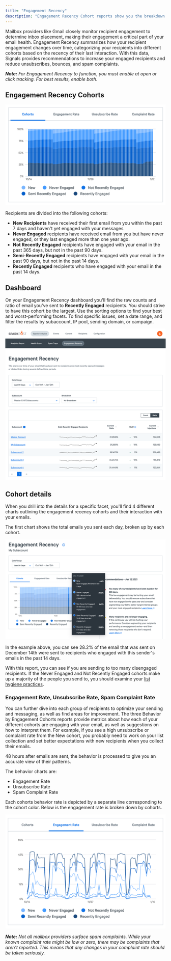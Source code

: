 ```yaml
---
title: "Engagement Recency"
description: "Engagement Recency Cohort reports show you the breakdown of how recently the recipients you're sending to have engaged, and how the different cohorts are interacting with your emails."
---
```


Mailbox providers like Gmail closely monitor recipient engagement to determine inbox placement, making their engagement a critical part of your email health. Engagement Recency summarizes how your recipient engagement changes over time, categorizing your recipients into different cohorts based on the recency of their last interaction. With this data, Signals provides recommendations to increase your engaged recipients and reduce unsubscribes, bounces, and spam complaints.

_**Note:** For Engagement Recency to function, you must enable at open or click tracking. For best results, enable both._

## Engagement Recency Cohorts

![Engagement Recency chart](media/engagement-recency/chart.png)

Recipients are divided into the following cohorts:

- **New Recipients** have received their first email from you within the past 7 days and haven't yet engaged with your messages
- **Never Engaged** recipients have received email from you but have never engaged, or they last engaged more than one year ago.
- **Not Recently Engaged** recipients have engaged with your email in the past 365 days, but not in the past 90 days.
- **Semi-Recently Engaged** recipients have engaged with your email in the past 90 days, but not in the past 14 days.
- **Recently Engaged** recipients who have engaged with your email in the past 14 days.

## Dashboard

On your Engagement Recency dashboard you'll find the raw counts and ratio of email you've sent to **Recently Engaged** recipients. You should strive to have this cohort be the largest. Use the sorting options to find your best and worst-performing facets. To find specific issues, set a date range, and filter the results by subaccount, IP pool, sending domain, or campaign.

![Engagement Recency dashboard](media/engagement-recency/dashboard.png)

## Cohort details

When you drill into the details for a specific facet, you'll find 4 different charts outlining the engagement recency cohorts and their interaction with your emails.

The first chart shows the total emails you sent each day, broken up by each cohort.

![Engagement Recency details page](media/engagement-recency/details.png)

In the example above, you can see 28.2% of the email that was sent on December 14th were sent to recipients who engaged with this sender's emails in the past 14 days.

With this report, you can see if you are sending to too many disengaged recipients. If the Never Engaged and Not Recently Engaged cohorts make up a majority of the people you send to, you should examine your [list hygiene practices](https://www.sparkpost.com/docs/signals/list-hygiene/).

### Engagement Rate, Unsubscribe Rate, Spam Complaint Rate

You can further dive into each group of recipients to optimize your sending and messaging, as well as find areas for improvement. The three Behavior by Engagement Cohorts reports provide metrics about how each of your different cohorts are engaging with your email, as well as suggestions on how to interpret them. For example, if you see a high unsubscribe or complaint rate from the New cohort, you probably need to work on your list collection and set better expectations with new recipients when you collect their emails.

48 hours after emails are sent, the behavior is processed to give you an accurate view of their patterns.

The behavior charts are:

- Engagement Rate
- Unsubscribe Rate
- Spam Complaint Rate

Each cohorts behavior rate is depicted by a separate line corresponding to the cohort color. Below is the engagement rate is broken down by cohorts.

![Behavior by Engagement Cohort chart](media/engagement-recency/behavior.png)

_**Note:** Not all mailbox providers surface spam complaints. While your known complaint rate might be low or zero, there may be complaints that aren't reported. This means that any changes in your complaint rate should be taken seriously._

